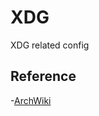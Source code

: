 # XDG

XDG related config

## Reference

-[ArchWiki](https://wiki.archlinux.org/title/Category:Freedesktop.org)
